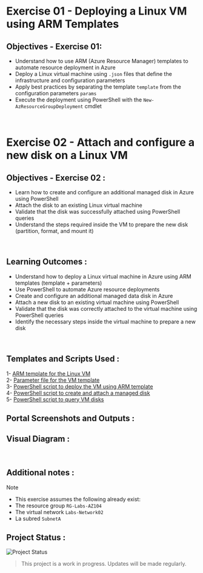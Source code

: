 # Exercise 01 - Deploying a Linux VM using ARM Templates

## Objectives - Exercise 01:

- Understand how to use ARM (Azure Resource Manager) templates to automate resource deployment in Azure
- Deploy a Linux virtual machine using `.json` files that define the infrastructure and configuration parameters
- Apply best practices by separating the template `template` from the configuration parameters `params`
- Execute the deployment using PowerShell with the `New-AzResourceGroupDeployment` cmdlet

<br>

# Exercise 02 - Attach and configure a new disk on a Linux VM

## Objectives - Exercise 02 :

- Learn how to create and configure an additional managed disk in Azure using PowerShell
- Attach the disk to an existing Linux virtual machine
- Validate that the disk was successfully attached using PowerShell queries
- Understand the steps required inside the VM to prepare the new disk (partition, format, and mount it)

<br>

## Learning Outcomes :

- Understand how to deploy a Linux virtual machine in Azure using ARM templates (template + parameters)                               
- Use PowerShell to automate Azure resource deployments                                                                        
- Create and configure an additional managed data disk in Azure                                                       
- Attach a new disk to an existing virtual machine using PowerShell                                            
- Validate that the disk was correctly attached to the virtual machine using PowerShell queries                             
- Identify the necessary steps inside the virtual machine to prepare a new disk                                                

<br>

## Templates and Scripts Used :

1- [ARM template for the Linux VM](./01-deploy-linux-vm-template.json)                                                                         
2- [Parameter file for the VM template](./02-deploy-linux-vm-params.json)                                                                                  
3- [PowerShell script to deploy the VM using ARM template](./03-deployment-vm-linux.ps1)                                                                 
4- [PowerShell script to create and attach a managed disk](./04-create-and-attach-disk.ps1)                                                                
5- [PowerShell script to query VM disks](./05-vm-linux-disk-query.ps1)                                                                             

## Portal Screenshots and Outputs :



## Visual Diagram :

<br>

## Additional notes :

>[!NOTE]
>- This exercise assumes the following already exist:
>- The resource group `RG-Labs-AZ104`
>- The virtual network `Labs-Network02`
>- La subred `SubnetA`


## Project Status :

![Project Status](https://img.shields.io/badge/status-in%20progress-yellow)

> This project is a work in progress. Updates will be made regularly.
> 